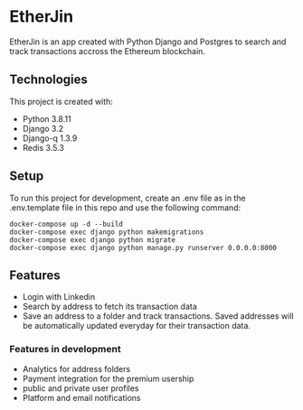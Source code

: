 # EtherJin
EtherJin is an app created with Python Django and Postgres to search and track transactions accross the Ethereum blockchain.

## Technologies
This project is created with:
* Python 3.8.11
* Django 3.2
* Django-q 1.3.9
* Redis 3.5.3

## Setup
To run this project for development, create an .env file as in the .env.template file in this repo and use the following command: 

```
docker-compose up -d --build
docker-compose exec django python makemigrations
docker-compose exec django python migrate
docker-compose exec django python manage.py runserver 0.0.0.0:8000
```
## Features
* Login with Linkedin
* Search by address to fetch its transaction data
* Save an address to a folder and track transactions. Saved addresses will be automatically updated everyday for their transaction data.
### Features in development
* Analytics for address folders 
* Payment integration for the premium usership 
* public and private user profiles 
* Platform and email notifications
